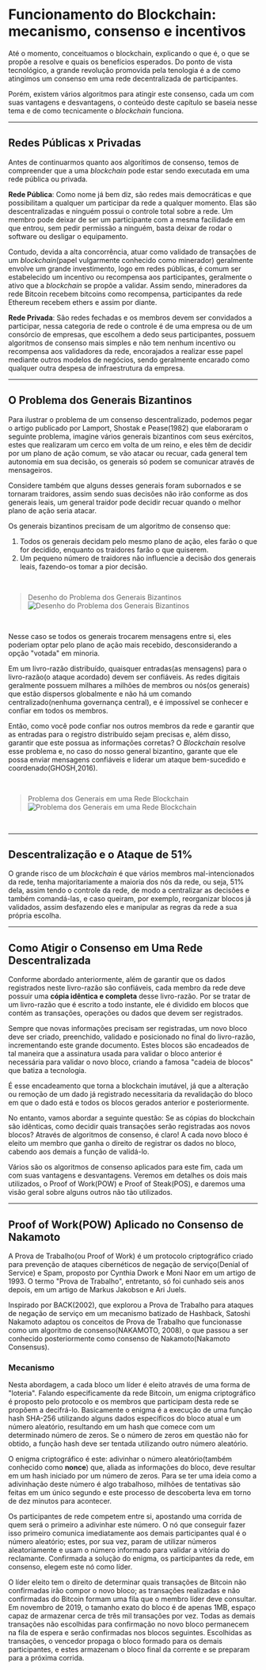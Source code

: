 # Funcionamento do Blockchain: mecanismo, consenso e incentivos

Até o momento, conceituamos o blockchain, explicando o que é, o que se propõe a resolve e quais os benefícios esperados. Do ponto de vista tecnológico, a grande revolução promovida pela tenologia é a de como atingimos um consenso em uma rede decentralizada de participantes.

Porém, existem vários algoritmos para atingir este consenso, cada um com suas vantagens e desvantagens, o conteúdo deste capítulo se baseia nesse tema e de como tecnicamente o *blockchain* funciona.

---

## Redes Públicas x Privadas

Antes de continuarmos quanto aos algorítimos de consenso, temos de compreender que a uma *blockchain* pode estar sendo executada em uma rede pública ou privada.

**Rede Pública**: Como nome já bem diz, são redes mais democráticas e que possibilitam a qualquer um participar da rede a qualquer momento. Elas são descentralizadas e ninguém possui o controle total sobre a rede. Um membro pode deixar de ser um participante com a mesma facilidade em que entrou, sem pedir permissão a ninguém, basta deixar de rodar o software ou desligar o equipamento.

Contudo, devida a alta concorrência, atuar como validado de transações de um *blockchain*(papel vulgarmente conhecido como minerador) geralmente envolve um grande investimento, logo em redes públicas, é comum ser estabelecido um incentivo ou recompensa aos participantes, geralmente o ativo que a *blockchain* se propõe a validar. Assim sendo, mineradores da rede Bitcoin recebem bitcoins como recompensa, participantes da rede Ethereum recebem ethers e assim por diante.

**Rede Privada**: São redes fechadas e os membros devem ser convidados a participar, nessa categoria de rede o controle é de uma empresa ou de um consórcio de empresas, que escolhem a dedo seus participantes, possuem algoritmos de consenso mais simples e não tem nenhum incentivo ou recompensa aos validadores da rede, encorajados a realizar esse papel mediante outros modelos de negócios, sendo geralmente encarado como qualquer outra despesa de infraestrutura da empresa.

---

## O Problema dos Generais Bizantinos

Para ilustrar o problema de um consenso descentralizado, podemos pegar o artigo publicado por Lamport, Shostak e Pease(1982) que elaboraram o seguinte problema, imagine vários generais bizantinos com seus exércitos, estes que realizaram um cerco em volta de um reino, e eles têm de decidir por um plano de ação comum, se vão atacar ou recuar, cada general tem autonomia em sua decisão, os generais só podem se comunicar através de mensageiros.

Considere também que alguns desses generais foram subornados e se tornaram traidores, assim sendo suas decisões não irão conforme as dos generais leais, um general traidor pode decidir recuar quando o melhor plano de ação seria atacar.

Os generais bizantinos precisam de um algoritmo de consenso que:

1. Todos os generais decidam pelo mesmo plano de ação, eles farão o que for decidido, enquanto os traidores farão o que quiserem.
2. Um pequeno número de traidores não influencie a decisão dos generais leais, fazendo-os tomar a pior decisão.

<br>

>Desenho do Problema dos Generais Bizantinos
![Desenho do Problema dos Generais Bizantinos](/images/generaisBizantinos.png)

<br>

Nesse caso se todos os generais trocarem mensagens entre si, eles poderiam optar pelo plano de ação mais recebido, desconsiderando a opção "votada" em minoria.

Em um livro-razão distribuído, quaisquer entradas(as mensagens) para o livro-razão(o ataque acordado) devem ser confiáveis. As redes digitais geralmente possuem milhares a milhões de membros ou nós(os generais) que estão dispersos globalmente e não há um comando centralizado(nenhuma governança central), e é impossível se conhecer e confiar em todos os membros. 

Então, como você pode confiar nos outros membros da rede e garantir que as entradas para o registro distribuído sejam precisas e, além disso, garantir que este possua as informações corretas? O *Blockchain* resolve esse problema e, no caso do nosso general bizantino, garante que ele possa enviar mensagens confiáveis e liderar um ataque bem-sucedido e coordenado(GHOSH,2016).

<br>

>Problema dos Generais em uma Rede Blockchain
![Problema dos Generais em uma Rede Blockchain](/images/generaisBizantinosBlockchain.png)

<br>


---

## Descentralização e o Ataque de 51%

O grande risco de um *blockchain* é que vários membros mal-intencionados da rede, tenha majoritariamente a maioria dos nós da rede, ou seja, 51% dela, assim tendo o controle da rede, de modo a centralizar as decisões e também comandá-las, e caso queiram, por exemplo, reorganizar blocos já validados, assim desfazendo eles e manipular as regras da rede a sua própria escolha.

---

## Como Atigir o Consenso em Uma Rede Descentralizada

Conforme abordado anteriormente, além de garantir que os dados registrados neste livro-razão são confiáveis, cada membro da rede deve possuir uma **cópia idêntica e completa** desse livro-razão. Por se tratar de um livro-razão que é escrito a todo instante, ele é dividido em blocos que contém as transações, operações ou dados que devem ser registrados.

Sempre que novas informações precisam ser registradas, um novo bloco deve ser criado, preenchido, validado e posicionado no final do livro-razão, incrementando este grande documento. Estes blocos são encadeados de tal maneira que a assinatura usada para validar o bloco anterior é necessária para validar o novo bloco, criando a famosa "cadeia de blocos" que batiza a tecnologia.

É esse encadeamento que torna a blockchain imutável, já que a alteração ou remoção de um dado já registrado necessitaria da revalidação do bloco em que o dado está e todos os blocos gerados anterior e posteriormente.

No entanto, vamos abordar a seguinte questão: Se as cópias do blockchain são idênticas, como decidir quais transações serão registradas aos novos blocos? Através de algoritmos de consenso, é claro! A cada novo bloco é eleito um membro que ganha o direito de registrar os dados no bloco, cabendo aos demais a função de validá-lo.

Vários são os algoritmos de consenso aplicados para este fim, cada um com suas vantagens e desvantagens. Veremos em detalhes os dois mais utilizados, o Proof of Work(POW) e Proof of Steak(POS), e daremos uma visão geral sobre alguns outros não tão utilizados.

---

## Proof of Work(POW) Aplicado no Consenso de Nakamoto

A Prova de Trabalho(ou Proof of Work) é um protocolo criptográfico criado para prevenção de ataques cibernéticos de negação de serviço(Denial of Service) e Spam, proposto por Cynthia Dwork e Moni Naor em um artigo de 1993. O termo "Prova de Trabalho", entretanto, só foi cunhado seis anos depois, em um artigo de Markus Jakobson e Ari Juels.

Inspirado por BACK(2002), que explorou a Prova de Trabalho para ataques de negação de serviço em um mecanismo batizado de Hashback, Satoshi Nakamoto adaptou os conceitos de Prova de Trabalho que funcionasse como um algoritmo de consenso(NAKAMOTO, 2008), o que passou a ser conhecido posteriormente como consenso de Nakamoto(Nakamoto Consensus).

### Mecanismo

Nesta abordagem, a cada bloco um líder é eleito através de uma forma de "loteria". Falando especificamente da rede Bitcoin, um enigma criptográfico é proposto pelo protocolo e os membros que participam desta rede se propõem a decifrá-lo. Basicamente o enigma é a execução de uma função hash SHA-256 utilizando alguns dados específicos do bloco atual e um número aleatório, resultando em um hash que comece com um determinado número de zeros. Se o número de zeros em questão não for obtido, a função hash deve ser tentada utilizando outro número aleatório.

O enigma criptográfico é este: adivinhar o número aleatório(também conhecido como **nonce**) que, aliada as informações do bloco, deve resultar em um hash iniciado por um número de zeros. Para se ter uma ideia como a adivinhação deste número é algo trabalhoso, milhões de tentativas são feitas em um único segundo e este processo de descoberta leva em torno de dez minutos para acontecer.

Os participantes de rede competem entre si, apostando uma corrida de quem será o primeiro a adivinhar este número. O nó que conseguir fazer isso primeiro comunica imediatamente aos demais participantes qual é o número aleatório; estes, por sua vez, param de utilizar números aleatoriamente e usam o número informado para validar a vitória do reclamante. Confirmada a solução do enigma, os participantes da rede, em consenso, elegem este nó como líder.

O líder eleito tem o direito de determinar quais transações de Bitcoin não confirmadas irão compor o novo bloco; as transações realizadas e não confirmadas do Bitcoin formam uma fila que o membro líder deve consultar. Em novembro de 2019, o tamanho exato do bloco é de apenas 1MB, espaço capaz de armazenar cerca de três mil transações por vez. Todas as demais transações não escolhidas para confirmação no novo bloco permanecem na fila de espera e serão confirmadas nos blocos seguintes. Escolhidas as transações, o vencedor propaga o bloco formado para os demais participantes, e estes armazenam o bloco final da corrente e se preparam para a próxima corrida.